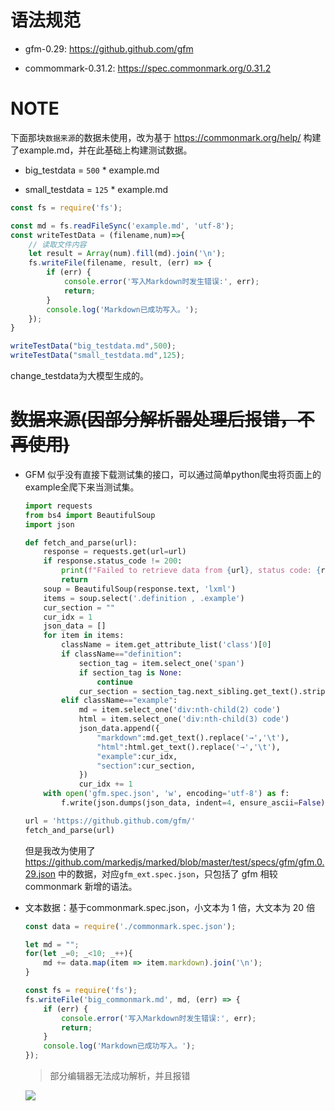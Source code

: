 # 语法规范
- gfm-0.29: https://github.github.com/gfm

- commommark-0.31.2: https://spec.commonmark.org/0.31.2


# NOTE
下面那块`数据来源`的数据未使用，改为基于 https://commonmark.org/help/ 构建了example.md，并在此基础上构建测试数据。

- big_testdata = `500` * example.md

- small_testdata = `125` * example.md

```javascript
const fs = require('fs');

const md = fs.readFileSync('example.md', 'utf-8');
const writeTestData = (filename,num)=>{
    // 读取文件内容
    let result = Array(num).fill(md).join('\n');
    fs.writeFile(filename, result, (err) => {
        if (err) {
            console.error('写入Markdown时发生错误:', err);
            return;
        }
        console.log('Markdown已成功写入。');
    });
}

writeTestData("big_testdata.md",500);
writeTestData("small_testdata.md",125);
```
change_testdata为大模型生成的。

# ~~数据来源(因部分解析器处理后报错，不再使用)~~
- GFM 似乎没有直接下载测试集的接口，可以通过简单python爬虫将页面上的example全爬下来当测试集。
    ```python
    import requests
    from bs4 import BeautifulSoup
    import json
    
    def fetch_and_parse(url):
        response = requests.get(url=url)
        if response.status_code != 200:
            print(f"Failed to retrieve data from {url}, status code: {response.status_code}")
            return
        soup = BeautifulSoup(response.text, 'lxml')
        items = soup.select('.definition , .example')
        cur_section = ""
        cur_idx = 1
        json_data = []
        for item in items:
            className = item.get_attribute_list('class')[0]
            if className=="definition":
                section_tag = item.select_one('span')
                if section_tag is None:
                    continue
                cur_section = section_tag.next_sibling.get_text().strip()
            elif className=="example":
                md = item.select_one('div:nth-child(2) code')
                html = item.select_one('div:nth-child(3) code')
                json_data.append({
                    "markdown":md.get_text().replace('→','\t'),
                    "html":html.get_text().replace('→','\t'),
                    "example":cur_idx,
                    "section":cur_section,
                })
                cur_idx += 1
        with open('gfm.spec.json', 'w', encoding='utf-8') as f:
            f.write(json.dumps(json_data, indent=4, ensure_ascii=False))
    
    url = 'https://github.github.com/gfm/'
    fetch_and_parse(url)
    ```
    但是我改为使用了 https://github.com/markedjs/marked/blob/master/test/specs/gfm/gfm.0.29.json 中的数据，对应`gfm_ext.spec.json`，只包括了 gfm 相较 commonmark 新增的语法。

- 文本数据：基于commonmark.spec.json，小文本为 1 倍，大文本为 20 倍
    ```javascript
    const data = require('./commonmark.spec.json');
    
    let md = "";
    for(let _=0; _<10; _++){
        md += data.map(item => item.markdown).join('\n');
    }
    
    const fs = require('fs');
    fs.writeFile('big_commonmark.md', md, (err) => {
        if (err) {
            console.error('写入Markdown时发生错误:', err);
            return;
        }
        console.log('Markdown已成功写入。');
    });
    ```
    > 部分编辑器无法成功解析，并且报错

    ![](../assets/parse_error.jpg)